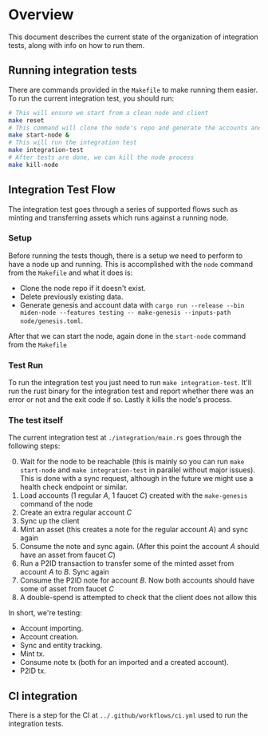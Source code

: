 # Overview

This document describes the current state of the organization of integration tests, along with info on how to run them.

## Running integration tests

There are commands provided in the `Makefile` to make running them easier. To run the current integration test, you should run:

```bash
# This will ensure we start from a clean node and client
make reset
# This command will clone the node's repo and generate the accounts and genesis files and lastly start the node and run it on background
make start-node &
# This will run the integration test 
make integration-test
# After tests are done, we can kill the node process
make kill-node
```

## Integration Test Flow

The integration test goes through a series of supported flows such as minting
and transferring assets which runs against a running node. 

### Setup

Before running the tests though, there is a setup we need to perform to have a
node up and running. This is accomplished with the `node` command from the
`Makefile` and what it does is:

- Clone the node repo if it doesn't exist.
- Delete previously existing data.
- Generate genesis and account data with `cargo run --release --bin miden-node --features testing -- make-genesis --inputs-path node/genesis.toml`.

After that we can start the node, again done in the `start-node` command from the `Makefile`

### Test Run

To run the integration test you just need to run `make integration-test`. It'll
run the rust binary for the integration test and report whether there was an
error or not and the exit code if so. Lastly it kills the node's process.

### The test itself

The current integration test at `./integration/main.rs` goes through the following steps:

0. Wait for the node to be reachable (this is mainly so you can run `make start-node` 
   and `make integration-test` in parallel without major issues).
   This is done with a sync request, although in the future we might use a
   health check endpoint or similar.
1. Load accounts (1 regular *A*, 1 faucet *C*) created with the `make-genesis`
   command of the node
2. Create an extra regular account *C*
3. Sync up the client
4. Mint an asset (this creates a note for the regular account *A*) and sync
   again
5. Consume the note and sync again. (After this point the account *A* should
   have an asset from faucet *C*)
6. Run a P2ID transaction to transfer some of the minted asset from account *A*
   to *B*. Sync again
7. Consume the P2ID note for account *B*. Now both accounts should have some of
   asset from faucet *C*
8. A double-spend is attempted to check that the client does not allow this

In short, we're testing:

- Account importing.
- Account creation.
- Sync and entity tracking.
- Mint tx.
- Consume note tx (both for an imported and a created account).
- P2ID tx.

## CI integration

There is a step for the CI at `../.github/workflows/ci.yml` used to run the integration tests.
